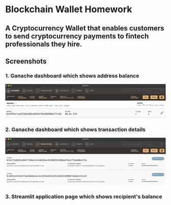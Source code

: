 # Blockchain Wallet Homework

## A Cryptocurrency Wallet that enables customers to send cryptocurrency payments to fintech professionals they hire.

## Screenshots 

### **1. Ganache dashboard which shows address balance**

![Alt text](https://github.com/jmushava/Blockchain_Wallet_Homework/blob/main/Images/address_balance_and_history.png)

### **2. Ganache dashboard which shows transaction details**

![Alt text](https://github.com/jmushava/Blockchain_Wallet_Homework/blob/main/Images/transaction_details.png)

### **3. Streamlit application page which shows recipient's balance**
